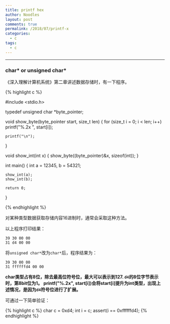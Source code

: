 ```yaml
---
title: printf hex 
author: Noodles
layout: post
comments: true
permalink: /2018/07/printf-x
categories:
  - c
tags:
  - c
---
```


<!--more-->

 ---------------------------------------------------

### char* or unsigned char*

  《深入理解计算机系统》第二章讲述数据存储时，有一下程序。

{% highlight c %}

#include <stdio.h>

typedef unsigned char *byte_pointer;

void show_byte(byte_pointer start, size_t len)
{
	for (size_t i = 0; i < len; i++)
		printf("%.2x ", start[i]);

	printf("\n");
}

void show_int(int x)
{
    show_byte((byte_pointer)&x, sizeof(int));
}

int main()
{
    int a = 12345, b = 54321;

    show_int(a);
    show_int(b);

    return 0;
}

{% endhighlight %}

  对某种类型数据获取存储内容16进制时，通常会采取这种方法。

  以上程序打印结果：

    39 30 00 00
    31 d4 00 00

  将`unsigned char*`改为`char*`后，程序结果为：

    39 30 00 00
    31 ffffffd4 00 00

**char类型占有8位，除去最高位符号位，最大可以表示到127. `d4`的8位字节表示时，第8bit位为1。**
**printf("%.2x", start[i])会将start[i]提升为int类型，出现上述情况，是因为`d4`符号位进行了扩展。**

可通过一下简单验证：

{% highlight c %}
    char c = 0xd4;
    int i = c;
    assert(i == 0xffffffd4);
{% endhighlight %}
